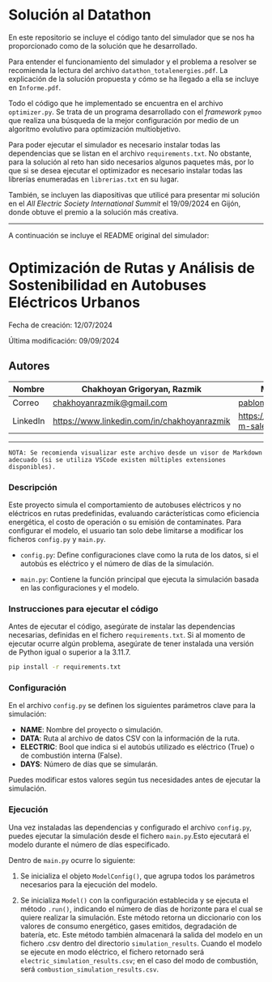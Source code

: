 # Solución al Datathon

En este repositorio se incluye el código tanto del simulador que se nos ha proporcionado como de la solución que he desarrollado.

Para entender el funcionamiento del simulador y el problema a resolver se recomienda la lectura del archivo `datathon_totalenergies.pdf`. La explicación de la solución propuesta y cómo se ha llegado a ella se incluye en `Informe.pdf`.

Todo el código que he implementado se encuentra en el archivo `optimizer.py`. Se trata de un programa desarrollado con el *framework* `pymoo` que realiza una búsqueda de la mejor configuración por medio de un algoritmo evolutivo para optimización multiobjetivo.

Para poder ejecutar el simulador es necesario instalar todas las dependencias que se listan en el archivo `requirements.txt`. No obstante, para la solución al reto han sido necesarios algunos paquetes más, por lo que si se desea ejecutar el optimizador es necesario instalar todas las librerías enumeradas en `librerias.txt` en su lugar.

También, se incluyen las diapositivas que utilicé para presentar mi solución en el *All Electric Society International Summit* el 19/09/2024 en Gijón, donde obtuve el premio a la solución más creativa.

---

A continuación se incluye el README original del simulador:

# Optimización de Rutas y Análisis de Sostenibilidad en Autobuses Eléctricos Urbanos

Fecha de creación: 12/07/2024

Última modificación: 09/09/2024



## Autores

| Nombre   | Chakhoyan Grigoryan, Razmik                 | Menéndez Sales, Pablo                     |
|----------|---------------------------------------------|-------------------------------------------|
| Correo   | chakhoyanrazmik@gmail.com                   | pablomenendezsales@gmail.com              |
| LinkedIn | https://www.linkedin.com/in/chakhoyanrazmik | https://www.linkedin.com/in/pablo-m-sales |

---

    NOTA: Se recomienda visualizar este archivo desde un visor de Markdown adecuado (si se utiliza VSCode existen múltiples extensiones disponibles).

### Descripción

Este proyecto simula el comportamiento de autobuses eléctricos y no eléctricos en rutas predefinidas, evaluando carácterísticas como eficiencia energética, el costo de operación o su emisión de contaminates. Para configurar el modelo, el usuario tan solo debe limitarse a modificar los ficheros `config.py` y `main.py`.

- `config.py`: Define configuraciones clave como la ruta de los datos, si el autobús es eléctrico y el número de días de la simulación.

- `main.py`: Contiene la función principal que ejecuta la simulación basada en las configuraciones y el modelo.

### Instrucciones para ejecutar el código

Antes de ejecutar el código, asegúrate de instalar las dependencias necesarias, definidas en el fichero `requirements.txt`. Si al momento de ejecutar ocurre algún problema, asegúrate de tener instalada una versión de Python igual o superior a la 3.11.7.

```bash
pip install -r requirements.txt
```

### Configuración

En el archivo `config.py` se definen los siguientes parámetros clave para la simulación:

- **NAME**: Nombre del proyecto o simulación.
- **DATA**: Ruta al archivo de datos CSV con la información de la ruta.
- **ELECTRIC**: Bool que indica si el autobús utilizado es eléctrico (True) o de combustión interna (False).
- **DAYS**: Número de días que se simularán.

Puedes modificar estos valores según tus necesidades antes de ejecutar la simulación.

### Ejecución

Una vez instaladas las dependencias y configurado el archivo `config.py`, puedes ejecutar la simulación desde el fichero `main.py`.Esto ejecutará el modelo durante el número de días especificado.

Dentro de `main.py` ocurre lo siguiente:

1.  Se inicializa el objeto `ModelConfig()`, que agrupa todos los parámetros necesarios para la ejecución del modelo.

2.  Se inicializa `Model()` con la configuración establecida y se ejecuta el método `.run()`, indicando el número de días de horizonte para el cual se quiere realizar la simulación. Este método retorna un diccionario con los valores de consumo energético, gases emitidos, degradación de batería, etc.
Este método también almacenará la salida del modelo en un fichero .csv dentro del directorio `simulation_results`. Cuando el modelo se ejecute en modo eléctrico, el fichero retornado será `electric_simulation_results.csv`; en el caso del modo de combustión, será `combustion_simulation_results.csv`.
